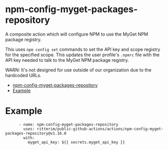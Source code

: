 # npm-config-myget-packages-repository

A composite action which will configure NPM to use the MyGet NPM package registry.

This uses `npm config set` commands to set the API key and scope registry for the specified scope.  This updates the user profile's `.npmrc` file with the API key needed to talk to the MyGet NPM package registry.

WARN: It's not designed for use outside of our organization due to the hardcoded URLs.

- [npm-config-myget-packages-repository](#npm-config-myget-packages-repository)
- [Example](#example)

# Example

```
      - name: npm-config-myget-packages-repository
        uses: ritterim/public-github-actions/actions/npm-config-myget-packages-repository@v1.16.0
        with:
          myget_api_key: ${{ secrets.myget_api_key }}
```
